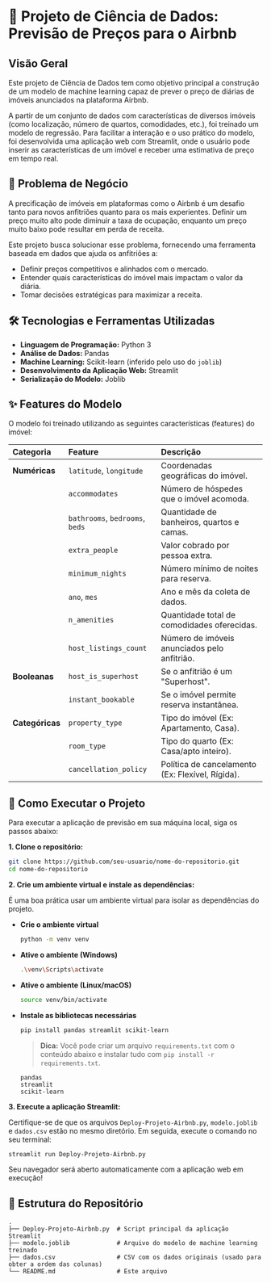 
# 📖 Projeto de Ciência de Dados: Previsão de Preços para o Airbnb

## Visão Geral

Este projeto de Ciência de Dados tem como objetivo principal a construção de um modelo de machine learning capaz de prever o preço de diárias de imóveis anunciados na plataforma Airbnb.

A partir de um conjunto de dados com características de diversos imóveis (como localização, número de quartos, comodidades, etc.), foi treinado um modelo de regressão. Para facilitar a interação e o uso prático do modelo, foi desenvolvida uma aplicação web com Streamlit, onde o usuário pode inserir as características de um imóvel e receber uma estimativa de preço em tempo real.

## 🎯 Problema de Negócio

A precificação de imóveis em plataformas como o Airbnb é um desafio tanto para novos anfitriões quanto para os mais experientes. Definir um preço muito alto pode diminuir a taxa de ocupação, enquanto um preço muito baixo pode resultar em perda de receita.

Este projeto busca solucionar esse problema, fornecendo uma ferramenta baseada em dados que ajuda os anfitriões a:

  * Definir preços competitivos e alinhados com o mercado.
  * Entender quais características do imóvel mais impactam o valor da diária.
  * Tomar decisões estratégicas para maximizar a receita.

## 🛠️ Tecnologias e Ferramentas Utilizadas

  * **Linguagem de Programação:** Python 3
  * **Análise de Dados:** Pandas
  * **Machine Learning:** Scikit-learn (inferido pelo uso do `joblib`)
  * **Desenvolvimento da Aplicação Web:** Streamlit
  * **Serialização do Modelo:** Joblib

## ✨ Features do Modelo

O modelo foi treinado utilizando as seguintes características (features) do imóvel:

| Categoria | Feature | Descrição |
| :--- | :--- | :--- |
| **Numéricas** | `latitude`, `longitude` | Coordenadas geográficas do imóvel. |
| | `accommodates` | Número de hóspedes que o imóvel acomoda. |
| | `bathrooms`, `bedrooms`, `beds` | Quantidade de banheiros, quartos e camas. |
| | `extra_people` | Valor cobrado por pessoa extra. |
| | `minimum_nights` | Número mínimo de noites para reserva. |
| | `ano`, `mes` | Ano e mês da coleta de dados. |
| | `n_amenities` | Quantidade total de comodidades oferecidas. |
| | `host_listings_count` | Número de imóveis anunciados pelo anfitrião. |
| **Booleanas** | `host_is_superhost` | Se o anfitrião é um "Superhost". |
| | `instant_bookable` | Se o imóvel permite reserva instantânea. |
| **Categóricas**| `property_type` | Tipo do imóvel (Ex: Apartamento, Casa). |
| | `room_type` | Tipo do quarto (Ex: Casa/apto inteiro). |
| | `cancellation_policy`| Política de cancelamento (Ex: Flexível, Rígida).|

## 🚀 Como Executar o Projeto

Para executar a aplicação de previsão em sua máquina local, siga os passos abaixo:

**1. Clone o repositório:**

```bash
git clone https://github.com/seu-usuario/nome-do-repositorio.git
cd nome-do-repositorio
```

**2. Crie um ambiente virtual e instale as dependências:**

É uma boa prática usar um ambiente virtual para isolar as dependências do projeto.

  * **Crie o ambiente virtual**
    ```bash
    python -m venv venv
    ```
  * **Ative o ambiente (Windows)**
    ```bash
    .\venv\Scripts\activate
    ```
  * **Ative o ambiente (Linux/macOS)**
    ```bash
    source venv/bin/activate
    ```
  * **Instale as bibliotecas necessárias**
    ```bash
    pip install pandas streamlit scikit-learn
    ```
    > **Dica:** Você pode criar um arquivo `requirements.txt` com o conteúdo abaixo e instalar tudo com `pip install -r requirements.txt`.
    ```plaintext
    pandas
    streamlit
    scikit-learn
    ```

**3. Execute a aplicação Streamlit:**

Certifique-se de que os arquivos `Deploy-Projeto-Airbnb.py`, `modelo.joblib` e `dados.csv` estão no mesmo diretório. Em seguida, execute o comando no seu terminal:

```bash
streamlit run Deploy-Projeto-Airbnb.py
```

Seu navegador será aberto automaticamente com a aplicação web em execução\!

## 📂 Estrutura do Repositório

```plaintext
.
├── Deploy-Projeto-Airbnb.py  # Script principal da aplicação Streamlit
├── modelo.joblib             # Arquivo do modelo de machine learning treinado
├── dados.csv                 # CSV com os dados originais (usado para obter a ordem das colunas)
└── README.md                 # Este arquivo
```
